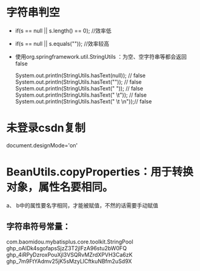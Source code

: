 # 字符串判空

- if(s == null || s.length() == 0);    //效率低

- if(s == null || s.equals("")); //效率较高

- 使用org.springframework.util.StringUtils ：为空、空字符串等都会返回false

  System.out.println(StringUtils.hasText(null));    // false
  System.out.println(StringUtils.hasText(""));      // false
  System.out.println(StringUtils.hasText(" "));     // false
  System.out.println(StringUtils.hasText(" \t"));   // false
  System.out.println(StringUtils.hasText(" \t \n"));// false

# 未登录csdn复制

document.designMode='on'



# BeanUtils.copyProperties：用于转换对象，属性名要相同。

a、 b中的属性要名字相同，才能被赋值，不然的话需要手动赋值

## 字符串符号常量：

com.baomidou.mybatisplus.core.toolkit.StringPool
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 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 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
